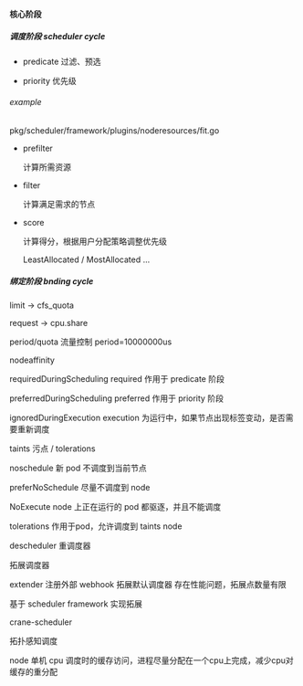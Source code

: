 #### 核心阶段

##### 调度阶段 scheduler cycle 

- predicate 过滤、预选

- priority 优先级

###### example

pkg/scheduler/framework/plugins/noderesources/fit.go

- prefilter

  计算所需资源

- filter

  计算满足需求的节点

- score

  计算得分，根据用户分配策略调整优先级

  LeastAllocated / MostAllocated ...

##### 绑定阶段 bnding cycle



limit -> cfs_quota

request -> cpu.share

period/quota 流量控制  period=10000000us



nodeaffinity

requiredDuringScheduling  required 作用于 predicate 阶段

preferredDuringScheduling preferred 作用于 priority 阶段

ignoredDuringExecution execution 为运行中，如果节点出现标签变动，是否需要重新调度



taints 污点 / tolerations 

noschedule 新 pod 不调度到当前节点

preferNoSchedule 尽量不调度到 node

NoExecute node 上正在运行的 pod 都驱逐，并且不能调度

tolerations 作用于pod，允许调度到 taints node



descheduler 重调度器



拓展调度器

extender 注册外部 webhook 拓展默认调度器 存在性能问题，拓展点数量有限

基于 scheduler framework 实现拓展

 

crane-scheduler



拓扑感知调度

node 单机 cpu 调度时的缓存访问，进程尽量分配在一个cpu上完成，减少cpu对缓存的重分配

